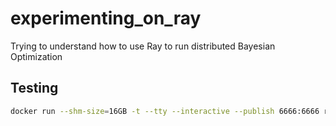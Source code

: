 # experimenting_on_ray
Trying to understand how to use Ray to run distributed Bayesian Optimization

## Testing 

```bash
docker run --shm-size=16GB -t --tty --interactive --publish 6666:6666 ray-project/base-deps
```
